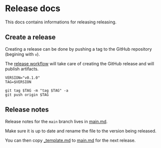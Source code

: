 # Release docs

This docs contains informations for releasing releasing.

## Create a release

Creating a release can be done by pushing a tag to the GitHub repository (begining with `v`).

The [release workflow](../.github/workflows/release.yaml) will take care of creating the GitHub release and will publish artifacts.

```shell
VERSION="v0.1.0"
TAG=$VERSION

git tag $TAG -m "tag $TAG" -a
git push origin $TAG
```

## Release notes

Release notes for the `main` branch lives in [main.md](../.release-notes/main.md).

Make sure it is up to date and rename the file to the version being released.

You can then copy [_template.md](../.release-notes/_template.md) to [main.md](../.release-notes/main.md) for the next release.

